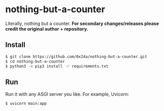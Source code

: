 # nothing-but-a-counter
Literally, nothing but a counter.
**For secondary changes/releases please credit the original author + repository.**

## Install
```bash
$ git clone https://github.com/0x24a/nothing-but-a-counter.git
$ cd nothing-but-a-counter
$ python3 -m pip3 install -r requirements.txt
```

## Run
Run it with any ASGI server you like.
For example, Uvicorn:
```
$ uvicorn main:app
```
